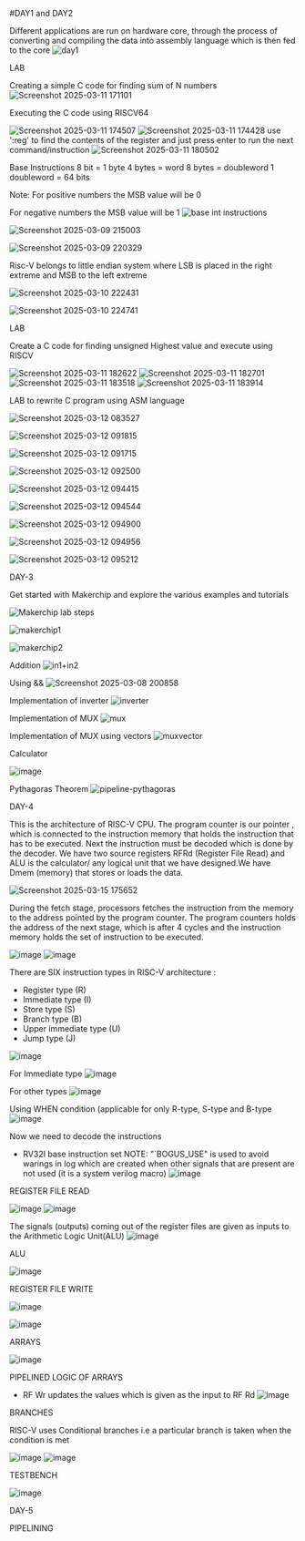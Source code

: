 #DAY1 and DAY2

Different applications are run on hardware core, through the process of converting and compiling the data into assembly language which is then fed to the core
![day1](https://github.com/user-attachments/assets/a14a0817-b010-448a-991d-a14e118dd531)



LAB 


Creating a simple C code for finding sum of N numbers
![Screenshot 2025-03-11 171101](https://github.com/user-attachments/assets/6a169063-fd8a-4221-a110-1e714750406b)

Executing the C code using RISCV64 

![Screenshot 2025-03-11 174507](https://github.com/user-attachments/assets/e43af1a2-659e-4e02-ac4b-ba34db65bb2d)
![Screenshot 2025-03-11 174428](https://github.com/user-attachments/assets/919f1aed-0b34-4776-878f-635cb5fe14df)
use ':reg' to find the contents of the register and just press enter to run the next command/instruction
![Screenshot 2025-03-11 180502](https://github.com/user-attachments/assets/dd49792b-3763-4f58-8789-2a52487cf290)



Base Instructions 
8 bit = 1 byte
4 bytes = word
8 bytes = doubleword
1 doubleword = 64 bits

Note: For positive numbers the MSB value will be 0 

  For negative numbers the MSB value will be 1
![base int instructions](https://github.com/user-attachments/assets/66aca04b-69d0-437f-9023-982f07fa5648)

![Screenshot 2025-03-09 215003](https://github.com/user-attachments/assets/0f0681e6-1105-4e8b-b228-d5c5cdbb9921)

![Screenshot 2025-03-09 220329](https://github.com/user-attachments/assets/2f8b5338-d16c-46b8-8969-0aad61caac53)



Risc-V belongs to little endian system where LSB is placed in the right extreme and MSB to the left extreme 

![Screenshot 2025-03-10 222431](https://github.com/user-attachments/assets/5d23b13e-4dc3-43ed-9313-b219162292eb)

![Screenshot 2025-03-10 224741](https://github.com/user-attachments/assets/8773aa02-051d-4688-8d4e-a75696aada67)


LAB

Create a C code for finding unsigned Highest value and execute using RISCV

![Screenshot 2025-03-11 182622](https://github.com/user-attachments/assets/a94d94ed-7565-40e4-a671-9debe033e2ac)
![Screenshot 2025-03-11 182701](https://github.com/user-attachments/assets/1205dba7-a5c6-4bc7-adb8-2c0c071170e5)
![Screenshot 2025-03-11 183518](https://github.com/user-attachments/assets/0f5d3e34-76c6-446e-b092-abed078ee4c3)
![Screenshot 2025-03-11 183914](https://github.com/user-attachments/assets/243908cb-affe-4343-b37e-5b340d54ac2c)


LAB to rewrite C program using ASM language 


![Screenshot 2025-03-12 083527](https://github.com/user-attachments/assets/9fd36c4e-5e28-42a4-975d-af9cc78ecadd)

![Screenshot 2025-03-12 091815](https://github.com/user-attachments/assets/d08f009b-c513-4743-8191-cf1271ccb2b8)

![Screenshot 2025-03-12 091715](https://github.com/user-attachments/assets/92cc986f-1196-430f-a6c2-ab74f0f85523)


![Screenshot 2025-03-12 092500](https://github.com/user-attachments/assets/0bd50a80-ec1c-44d7-bc01-13a20ada040f)

![Screenshot 2025-03-12 094415](https://github.com/user-attachments/assets/9a2d4016-27ed-4d87-a296-35adf0d62465)

![Screenshot 2025-03-12 094544](https://github.com/user-attachments/assets/5c89567d-18b2-446a-aa0b-f05e5e96ed9e)

![Screenshot 2025-03-12 094900](https://github.com/user-attachments/assets/e7b3e54f-94f3-4a3b-b04a-7cf41b7cfac2)

![Screenshot 2025-03-12 094956](https://github.com/user-attachments/assets/217ac80f-b033-48e5-9437-5aa6e7fbd8a5)

![Screenshot 2025-03-12 095212](https://github.com/user-attachments/assets/de4ffe78-de5c-4b56-80e3-927a300a48a7)



DAY-3



Get started with Makerchip and explore the various examples and tutorials 

![Makerchip lab steps](https://github.com/user-attachments/assets/f231be70-e509-4db4-b539-190af5cf3579)


![makerchip1](https://github.com/user-attachments/assets/a06adf46-51ae-4d98-ae8f-9dbb15f6fa90)


![makerchip2](https://github.com/user-attachments/assets/ec907145-bb74-43d7-9640-945ff7d4c0c3)

Addition
![in1+in2](https://github.com/user-attachments/assets/bc807e73-9e7c-47de-b229-af121bb85106)

Using && 
![Screenshot 2025-03-08 200858](https://github.com/user-attachments/assets/5d6ba0bc-a8a5-4e5b-b4d2-5fbd62b884a6)

Implementation of inverter 
![inverter](https://github.com/user-attachments/assets/8949ee5a-a4fe-4d4e-acbd-02a80ace8763)

Implementation of MUX
![mux](https://github.com/user-attachments/assets/602b8db6-2dd7-4cf9-ad1d-349a231966f5)

Implementation of MUX using vectors 
![muxvector](https://github.com/user-attachments/assets/7d5a841a-957a-4c5a-803d-b3721a37f925)


Calculator 

![image](https://github.com/user-attachments/assets/3ef97353-dd1b-4527-a97c-116931d12ed7)



Pythagoras Theorem 
![pipeline-pythagoras](https://github.com/user-attachments/assets/cfc69d85-6d30-4211-a406-5eb9bd507f32)

DAY-4

This is the architecture of RISC-V CPU.
The program counter is our pointer , which is connected to the instruction memory that holds the instruction that has to be executed. Next the instruction must be decoded which is done by the decoder.
We have two source registers RFRd (Register File Read) and ALU is the calculator/ any logical unit that we have designed.We have Dmem (memory) that stores or loads the data.




![Screenshot 2025-03-15 175652](https://github.com/user-attachments/assets/f33c8518-8e81-49eb-832c-54d2297f877b)





During the fetch stage, processors fetches the instruction from the memory to the address pointed by the program counter. The program counters holds the address of the next stage, which is after 4 cycles and the instruction memory holds the set of instruction to be executed.

![image](https://github.com/user-attachments/assets/7b24f4f1-4242-43c2-99b9-84275b802ddb)
![image](https://github.com/user-attachments/assets/48a328de-c82c-4db0-beff-5f0632616f34)





There are SIX instruction types in RISC-V architecture :
* Register type (R)
* Immediate type (I)
* Store type (S)
* Branch type (B)
* Upper immediate type (U)
* Jump type (J)


![image](https://github.com/user-attachments/assets/df75e986-42d0-455d-ba14-d1a15e41713d)


For Immediate type
![image](https://github.com/user-attachments/assets/9d04c8b8-25b4-4ab9-b049-7156e3d2fadd)


For other types
![image](https://github.com/user-attachments/assets/51b25f95-3000-4ee3-88ed-f660b80db33f)


Using WHEN condition (applicable for only R-type, S-type and B-type
![image](https://github.com/user-attachments/assets/ea2dd249-558b-40a4-8010-40fa7debd901)


Now we need to decode the instructions 
* RV32I base instruction set
NOTE: "`BOGUS_USE" is used to avoid warings in log which are created when other signals that are present are not used (it is a system verilog macro) 
![image](https://github.com/user-attachments/assets/9de092ea-b0b1-4927-90d0-8d05f52ea0d5)



REGISTER FILE READ

![image](https://github.com/user-attachments/assets/c6a9dbd5-9174-446e-b6ab-ef9c50f1bef8)
![image](https://github.com/user-attachments/assets/a7a2fc3c-aa53-4c90-b5a3-1257a0c030bf)

The signals (outputs) coming out of the register files are given as inputs to the Arithmetic Logic Unit(ALU)
![image](https://github.com/user-attachments/assets/2b87f159-4681-42c6-8eb3-d0f2489ddc98)


ALU

![image](https://github.com/user-attachments/assets/70fd09df-da80-491b-9d67-da78d570d37c)


REGISTER FILE WRITE 

![image](https://github.com/user-attachments/assets/c405b776-923e-41fe-a9ed-13a8866e76b4)

![image](https://github.com/user-attachments/assets/24721461-ec4f-4afd-bc00-e33ac529171b)


ARRAYS

![image](https://github.com/user-attachments/assets/8269662f-04c3-43d3-947c-56cdff820653)

PIPELINED LOGIC OF ARRAYS

* RF Wr updates the values which is given as the input to RF Rd
![image](https://github.com/user-attachments/assets/fb4dca18-74f5-4e2d-b891-c9d4f529788d)


BRANCHES

RISC-V uses Conditional branches i.e a particular branch is taken when the condition is met

![image](https://github.com/user-attachments/assets/7a64bb03-c5ac-48f0-88da-2c46f49654be)
![image](https://github.com/user-attachments/assets/82d13b6a-cff8-4954-9b18-b9dc4a2a472e)


TESTBENCH

![image](https://github.com/user-attachments/assets/fdc2bf84-2e4e-4736-9506-f49e620015c6)



DAY-5

PIPELINING 



























